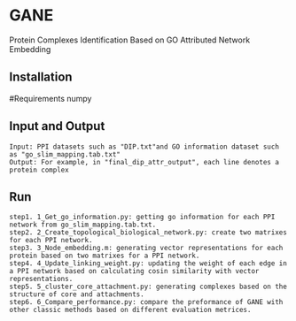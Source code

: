 GANE
====
Protein Complexes Identification Based on GO Attributed Network Embedding

Installation
------------
#Requirements
numpy

Input and Output
------------

    Input: PPI datasets such as "DIP.txt"and GO information dataset such as "go_slim_mapping.tab.txt"
    Output: For example, in "final_dip_attr_output", each line denotes a protein complex 

Run
------------
    step1. 1_Get_go_information.py: getting go information for each PPI network from go_slim_mapping.tab.txt.
    step2. 2_Create_topological_biological_network.py: create two matrixes for each PPI network.
    step3. 3_Node_embedding.m: generating vector representations for each protein based on two matrixes for a PPI network.
    step4. 4_Update_linking_weight.py: updating the weight of each edge in a PPI network based on calculating cosin similarity with vector representations.
    step5. 5_cluster_core_attachment.py: generating complexes based on the structure of core and attachments.
    step6. 6_Compare_performance.py: compare the preformance of GANE with other classic methods based on different evaluation metrices.
